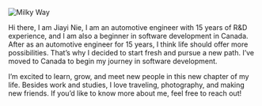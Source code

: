 ![Milky Way](https://starwalk.space/gallery/images/milky-way-faq/1920x1080.jpg)


Hi there, I am Jiayi Nie, I am an automotive engineer with 15 years of R&D experience, and I am also a beginner in software development in Canada. After as an automotive engineer for 15 years, I think life should offer more possibilities. That’s why I decided to start fresh and pursue a new path. I’ve moved to Canada to begin my journey in software development.

I’m excited to learn, grow, and meet new people in this new chapter of my life. Besides work and studies, I love traveling, photography, and making new friends. If you’d like to know more about me, feel free to reach out!
